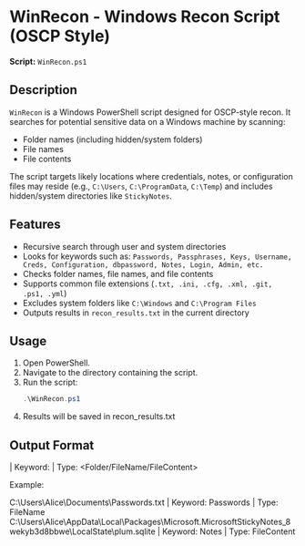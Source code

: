 # WinRecon - Windows Recon Script (OSCP Style)

**Script:** `WinRecon.ps1`

## Description
`WinRecon` is a Windows PowerShell script designed for OSCP-style recon. It searches for potential sensitive data on a Windows machine by scanning:

- Folder names (including hidden/system folders)
- File names
- File contents  

The script targets likely locations where credentials, notes, or configuration files may reside (e.g., `C:\Users`, `C:\ProgramData`, `C:\Temp`) and includes hidden/system directories like `StickyNotes`.

## Features
- Recursive search through user and system directories
- Looks for keywords such as:
  `Passwords, Passphrases, Keys, Username, Creds, Configuration, dbpassword, Notes, Login, Admin, etc.`
- Checks folder names, file names, and file contents
- Supports common file extensions (`.txt, .ini, .cfg, .xml, .git, .ps1, .yml`)
- Excludes system folders like `C:\Windows` and `C:\Program Files`
- Outputs results in `recon_results.txt` in the current directory

## Usage
1. Open PowerShell.
2. Navigate to the directory containing the script.
3. Run the script:
   ```powershell
   .\WinRecon.ps1
4. Results will be saved in recon_results.txt

## Output Format

<Path> | Keyword: <keyword> | Type: <Folder/FileName/FileContent>

Example:

C:\Users\Alice\Documents\Passwords.txt | Keyword: Passwords | Type: FileName
C:\Users\Alice\AppData\Local\Packages\Microsoft.MicrosoftStickyNotes_8wekyb3d8bbwe\LocalState\plum.sqlite | Keyword: Notes | Type: FileContent
